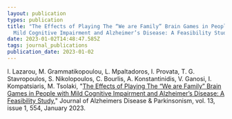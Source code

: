 ```yaml
---
layout: publication
types: publication
title: "The Effects of Playing The “We are Family” Brain Games in People with
  Mild Cognitive Impairment and Alzheimer’s Disease: A Feasibility Study"
date: 2023-01-02T14:48:47.585Z
tags: journal_publications
publication_date: 2023-01-02
---
```

I. Lazarou, M. Grammatikopoulou, L. Mpaltadoros, I. Provata, T. G. Stavropoulos, S. Nikolopoulos, C. Bourlis, A. Konstantinidis, V. Ganosi, I. Kompatsiaris, M. Tsolaki, "[The Effects of Playing The “We are Family” Brain Games in People with Mild Cognitive Impairment and Alzheimer’s Disease: A Feasibility Study](https://www.omicsonline.org/open-access-pdfs/the-effects-of-playing-the-we-are-family-brain-games-in-people-with-mild-cognitive-impairment-a-feasibility-study.pdf)," Journal of Alzheimers Disease & Parkinsonism, vol. 13, issue 1, 554, January 2023.